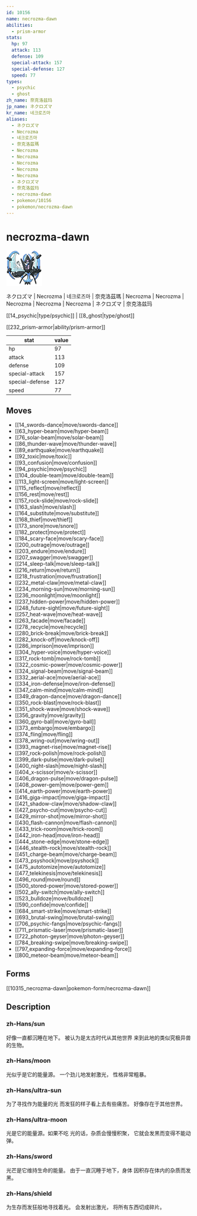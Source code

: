 ```yaml
---
id: 10156
name: necrozma-dawn
abilities:
  - prism-armor
stats:
  hp: 97
  attack: 113
  defense: 109
  special-attack: 157
  special-defense: 127
  speed: 77
types:
  - psychic
  - ghost
zh_name: 奈克洛兹玛
jp_name: ネクロズマ
kr_name: 네크로즈마
aliases:
  - ネクロズマ
  - Necrozma
  - 네크로즈마
  - 奈克洛茲瑪
  - Necrozma
  - Necrozma
  - Necrozma
  - Necrozma
  - Necrozma
  - ネクロズマ
  - 奈克洛兹玛
  - necrozma-dawn
  - pokemon/10156
  - pokemon/necrozma-dawn
---
```

# necrozma-dawn

![](https://raw.githubusercontent.com/PokeAPI/sprites/master/sprites/pokemon/10156.png)

ネクロズマ | Necrozma | 네크로즈마 | 奈克洛茲瑪 | Necrozma | Necrozma | Necrozma | Necrozma | Necrozma | ネクロズマ | 奈克洛兹玛

[[14_psychic|type/psychic]] | [[8_ghost|type/ghost]]

[[232_prism-armor|ability/prism-armor]]

|stat|value|
|---|---|
|hp|97|
|attack|113|
|defense|109|
|special-attack|157|
|special-defense|127|
|speed|77|


## Moves

- [[14_swords-dance|move/swords-dance]]
- [[63_hyper-beam|move/hyper-beam]]
- [[76_solar-beam|move/solar-beam]]
- [[86_thunder-wave|move/thunder-wave]]
- [[89_earthquake|move/earthquake]]
- [[92_toxic|move/toxic]]
- [[93_confusion|move/confusion]]
- [[94_psychic|move/psychic]]
- [[104_double-team|move/double-team]]
- [[113_light-screen|move/light-screen]]
- [[115_reflect|move/reflect]]
- [[156_rest|move/rest]]
- [[157_rock-slide|move/rock-slide]]
- [[163_slash|move/slash]]
- [[164_substitute|move/substitute]]
- [[168_thief|move/thief]]
- [[173_snore|move/snore]]
- [[182_protect|move/protect]]
- [[184_scary-face|move/scary-face]]
- [[200_outrage|move/outrage]]
- [[203_endure|move/endure]]
- [[207_swagger|move/swagger]]
- [[214_sleep-talk|move/sleep-talk]]
- [[216_return|move/return]]
- [[218_frustration|move/frustration]]
- [[232_metal-claw|move/metal-claw]]
- [[234_morning-sun|move/morning-sun]]
- [[236_moonlight|move/moonlight]]
- [[237_hidden-power|move/hidden-power]]
- [[248_future-sight|move/future-sight]]
- [[257_heat-wave|move/heat-wave]]
- [[263_facade|move/facade]]
- [[278_recycle|move/recycle]]
- [[280_brick-break|move/brick-break]]
- [[282_knock-off|move/knock-off]]
- [[286_imprison|move/imprison]]
- [[304_hyper-voice|move/hyper-voice]]
- [[317_rock-tomb|move/rock-tomb]]
- [[322_cosmic-power|move/cosmic-power]]
- [[324_signal-beam|move/signal-beam]]
- [[332_aerial-ace|move/aerial-ace]]
- [[334_iron-defense|move/iron-defense]]
- [[347_calm-mind|move/calm-mind]]
- [[349_dragon-dance|move/dragon-dance]]
- [[350_rock-blast|move/rock-blast]]
- [[351_shock-wave|move/shock-wave]]
- [[356_gravity|move/gravity]]
- [[360_gyro-ball|move/gyro-ball]]
- [[373_embargo|move/embargo]]
- [[374_fling|move/fling]]
- [[378_wring-out|move/wring-out]]
- [[393_magnet-rise|move/magnet-rise]]
- [[397_rock-polish|move/rock-polish]]
- [[399_dark-pulse|move/dark-pulse]]
- [[400_night-slash|move/night-slash]]
- [[404_x-scissor|move/x-scissor]]
- [[406_dragon-pulse|move/dragon-pulse]]
- [[408_power-gem|move/power-gem]]
- [[414_earth-power|move/earth-power]]
- [[416_giga-impact|move/giga-impact]]
- [[421_shadow-claw|move/shadow-claw]]
- [[427_psycho-cut|move/psycho-cut]]
- [[429_mirror-shot|move/mirror-shot]]
- [[430_flash-cannon|move/flash-cannon]]
- [[433_trick-room|move/trick-room]]
- [[442_iron-head|move/iron-head]]
- [[444_stone-edge|move/stone-edge]]
- [[446_stealth-rock|move/stealth-rock]]
- [[451_charge-beam|move/charge-beam]]
- [[473_psyshock|move/psyshock]]
- [[475_autotomize|move/autotomize]]
- [[477_telekinesis|move/telekinesis]]
- [[496_round|move/round]]
- [[500_stored-power|move/stored-power]]
- [[502_ally-switch|move/ally-switch]]
- [[523_bulldoze|move/bulldoze]]
- [[590_confide|move/confide]]
- [[684_smart-strike|move/smart-strike]]
- [[693_brutal-swing|move/brutal-swing]]
- [[706_psychic-fangs|move/psychic-fangs]]
- [[711_prismatic-laser|move/prismatic-laser]]
- [[722_photon-geyser|move/photon-geyser]]
- [[784_breaking-swipe|move/breaking-swipe]]
- [[797_expanding-force|move/expanding-force]]
- [[800_meteor-beam|move/meteor-beam]]

## Forms



[[10315_necrozma-dawn|pokemon-form/necrozma-dawn]]

## Description

### zh-Hans/sun

好像一直都沉睡在地下。
被认为是太古时代从其他世界
来到此地的类似究极异兽的生物。

### zh-Hans/moon

光似乎是它的能量源。
一个劲儿地发射激光，
性格非常粗暴。

### zh-Hans/ultra-sun

为了寻找作为能量的光
而发狂的样子看上去有些痛苦。
好像存在于其他世界。

### zh-Hans/ultra-moon

光是它的能量源。如果不吃
光的话，杂质会慢慢积聚，
它就会发黑而变得不能动弹。

### zh-Hans/sword

光芒是它维持生命的能量。
由于一直沉睡于地下，身体
因积存在体内的杂质而发黑。

### zh-Hans/shield

为生存而发狂般地寻找着光。
会发射出激光，
将所有东西切成碎片。

